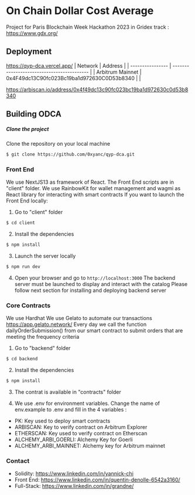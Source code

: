 # On Chain Dollar Cost Average

Project for Paris Blockchain Week Hackathon 2023 in Gridex track : https://www.gdx.org/

## Deployment
https://qyp-dca.vercel.app/
| Network          | Address                                    |
| ---------------- | ------------------------------------------ |
| Arbitrum Mainnet | 0x4F49dc13C90fc023Bc19ba1d972630C0D53b8340 |  |

https://arbiscan.io/address/0x4f49dc13c90fc023bc19ba1d972630c0d53b8340

## Building ODCA
##### Clone the project
Clone the repository on your local machine
```bash
$ git clone https://github.com/0xyanc/qyp-dca.git
```

### Front End ###
We use NextJS13 as framework of React. The Front End scripts are in "client" folder.
We use RainbowKit for wallet management and wagmi as React library for interacting with smart contracts
If you want to launch the Front End locally:

1. Go to "client" folder
```bash
$ cd client
```

2. Install the dependencies
```bash
$ npm install
```

3. Launch the server locally
```bash
$ npm run dev
```

4. Open your browser and go to `http://localhost:3000`
The backend server must be launched to display and interact with the catalog
Please follow next section for installing and deploying backend server

### Core Contracts ###
We use Hardhat
We use Gelato to automate our transactions https://app.gelato.network/
Every day we call the function dailyOrderSubmission() from our smart contract to submit orders that are meeting the frequency criteria

1. Go to "backend" folder
```bash
$ cd backend
```

2. Install the dependencies
```bash
$ npm install
```

3. The contrat is available in "contracts" folder

4. We use .env for environment variables. Change the name of env.example to .env and fill in the 4 variables :
- PK: Key used to deploy smart contracts
- ARBISCAN: Key to verify contract on Arbitrum Explorer
- ETHERSCAN: Key used to verify contract on Etherscan
- ALCHEMY_ARBI_GOERLI: Alchemy Key for Goerli
- ALCHEMY_ARBI_MAINNET: Alchemy key for Arbitrum mainnet

### Contact ###
- Solidity: https://www.linkedin.com/in/yannick-chi
- Front End: https://www.linkedin.com/in/quentin-denolle-6542a3160/
- Full-Stack: https://www.linkedin.com/in/grandne/
